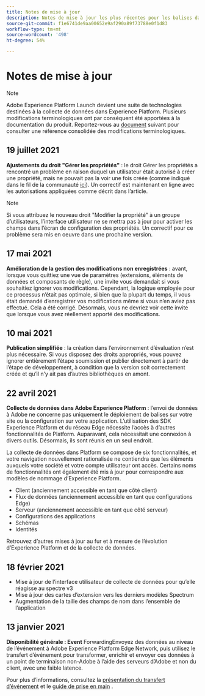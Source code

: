 ```yaml
---
title: Notes de mise à jour
description: Notes de mise à jour les plus récentes pour les balises dans Adobe Experience Platform.
source-git-commit: f1e6741de9aa00652e9af290a89f73788e0f1d83
workflow-type: tm+mt
source-wordcount: '498'
ht-degree: 54%

---
```


# Notes de mise à jour

>[!NOTE]
>
>Adobe Experience Platform Launch devient une suite de technologies destinées à la collecte de données dans Experience Platform. Plusieurs modifications terminologiques ont par conséquent été apportées à la documentation du produit. Reportez-vous au [document](../term-updates.md) suivant pour consulter une référence consolidée des modifications terminologiques.

## 19 juillet 2021

**Ajustements du droit &quot;Gérer les propriétés&quot;**  : le droit Gérer les propriétés a rencontré un problème en raison duquel un utilisateur était autorisé à créer une propriété, mais ne pouvait pas la voir une fois créée (comme indiqué dans le fil de la communauté  [ici](https://experienceleaguecommunities.adobe.com/t5/adobe-experience-platform-launch/technical-advisory-adjustments-to-the-manage-properties/ba-p/399176)). Un correctif est maintenant en ligne avec les autorisations appliquées comme décrit dans l’article.

>[!NOTE]
>
>Si vous attribuez le nouveau droit &quot;Modifier la propriété&quot; à un groupe d’utilisateurs, l’interface utilisateur ne se mettra pas à jour pour activer les champs dans l’écran de configuration des propriétés. Un correctif pour ce problème sera mis en oeuvre dans une prochaine version.

## 17 mai 2021

**Amélioration de la gestion des modifications non enregistrées** : avant, lorsque vous quittiez une vue de paramètres (extensions, éléments de données et composants de règle), une invite vous demandait si vous souhaitiez ignorer vos modifications. Cependant, la logique employée pour ce processus n’était pas optimale, si bien que la plupart du temps, il vous était demandé d’enregistrer vos modifications même si vous n’en aviez pas effectué. Cela a été corrigé. Désormais, vous ne devriez voir cette invite que lorsque vous avez réellement apporté des modifications.

## 10 mai 2021

**Publication simplifiée** : la création dans l’environnement d’évaluation n’est plus nécessaire. Si vous disposez des droits appropriés, vous pouvez ignorer entièrement l’étape soumission et publier directement à partir de l’étape de développement, à condition que la version soit correctement créée et qu’il n’y ait pas d’autres bibliothèques en amont.

## 22 avril 2021

**Collecte de données dans Adobe Experience Platform**  : l’envoi de données à Adobe ne concerne pas uniquement le déploiement de balises sur votre site ou la configuration sur votre application.  L’utilisation des SDK Experience Platform et du réseau Edge nécessite l’accès à d’autres fonctionnalités de Platform.  Auparavant, cela nécessitait une connexion à divers outils. Désormais, ils sont réunis en un seul endroit.

La collecte de données dans Platform se compose de six fonctionnalités, et votre navigation nouvellement rationalisée ne contiendra que les éléments auxquels votre société et votre compte utilisateur ont accès.  Certains noms de fonctionnalités ont également été mis à jour pour correspondre aux modèles de nommage d’Experience Platform.

* Client (anciennement accessible en tant que côté client)
* Flux de données (anciennement accessible en tant que configurations Edge)
* Serveur (anciennement accessible en tant que côté serveur)
* Configurations des applications
* Schémas
* Identités

Retrouvez d’autres mises à jour au fur et à mesure de l’évolution d’Experience Platform et de la collecte de données.

## 18 février 2021

* Mise à jour de l’interface utilisateur de collecte de données pour qu’elle réagisse au spectre v3
* Mise à jour des cartes d’extension vers les derniers modèles Spectrum
* Augmentation de la taille des champs de nom dans l’ensemble de l’application

## 13 janvier 2021

**Disponibilité générale : Event** ForwardingEnvoyez des données au niveau de l’événement à Adobe Experience Platform Edge Network, puis utilisez le transfert d’événement pour transformer, enrichir et envoyer ces données à un point de terminaison non-Adobe à l’aide des serveurs d’Adobe et non du client, avec une faible latence.

Pour plus d’informations, consultez la [présentation du transfert d’événement](../ui/event-forwarding/overview.md) et le [guide de prise en main](../ui/event-forwarding/getting-started.md) .
